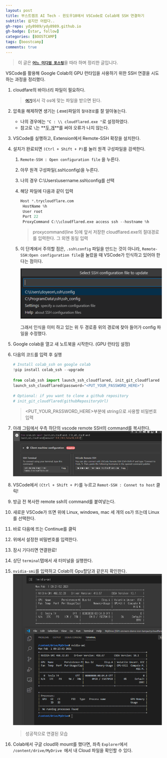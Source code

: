 ```yaml
---
layout: post
title: 부스트캠프 AI Tech - 윈도우10에서 VSCode로 Colab에 SSH 연결하기
subtitle: 쉽지만 어렵다..
gh-repo: ydy8989/ydy8989.github.io
gh-badge: [star, follow]
categories: [BOOSTCAMP]
tags: [boostcamp]
comments: true
---
```

> 이 글은 [**`어느 미디엄 포스팅`**](https://medium.com/swlh/connecting-local-vscode-to-google-colabs-gpu-runtime-bceda3d6cf64)을 따라 하며 정리한 글입니다.

VSCode를 활용해 Google Colab의 GPU 런타임을 사용하기 위한 SSH 연결을 시도하는 과정을 정리했다.



1. cloudfare의 바이너리 파일이 필요하다. 

	>  [**`여기`**](https://developers.cloudflare.com/argo-tunnel/getting-started/installation)에서 각 os에 맞는 파일을 받으면 된다. 

2. 압축을 해제하면 생기는 (.exe)파일의 `절대경로`를 잘 알아놓는다. 

	- 나의 경우에는 `"C : \\ cloudflared.exe "`로 설정하였다. 
	- 참고로 `\`는 **<u>두 개</u>**를 써야 오류가 나지 않는다. 

3. VSCode를 실행하고, Extension에서 Remote-SSH 확장을 설치한다. 

4. 설치가 완료되면 `(Ctrl + Shift + P)`를 눌러 원격 구성파일을 검색한다. 

	1. `Remote-SSH : Open configuration file` 을 누른다.

	2. 아무 원격 구성파일(.ssh\config)을 누른다. 

	3. 나의 경우 C:\Users\username\.ssh\config를 선택

	4. 해당 파일에 다음과 같이 입력

		```python
		Host *.trycloudflare.com
		 HostName %h
		 User root
		 Port 22
		 ProxyCommand C:\\cloudflared.exe access ssh --hostname %h
		```

		> proxycommand(line 5)에 앞서 저장한 cloudflared.exe의 절대경로를 입력한다. 그 외엔 동일 입력

	5. 이 단계에서 주의할 점은, `.ssh\config` 파일을 만드는 것이 아니라, `Remote-SSH:Open configuration file`을 눌렀을 때 VSCode가 인식하고 있어야 한다는 점이다. 

		![image-20210201220258267](../../assets/img/boostcamp/image-20210201220258267.png)

		그래서 인식을 이미 하고 있는 위 두 경로중 위의 경로에 찾아 들어가 config 파일을 수정했다. 

5. Google colab을 열고 새 노트북을 시작한다. (GPU 런타임 설정)

6. 다음의 코드를 입력 후 실행

	```python
	# Install colab_ssh on google colab
	!pip install colab_ssh --upgrade
	
	from colab_ssh import launch_ssh_cloudflared, init_git_cloudflared
	launch_ssh_cloudflared(password="<PUT_YOUR_PASSWORD_HERE>")
	
	# Optional: if you want to clone a github repository
	# init_git_cloudflared(githubRepositoryUrl)
	```

	> <PUT_YOUR_PASSWORD_HERE>부분에 string으로 사용할 비밀번호 입력

7. 아래 그림에서 우측 하단의 vscode remote SSH의 command를 복사한다.
	![image-20210201180341855](../../assets/img/boostcamp/image-20210201180341855.png)

8. VSCode에서 `(Ctrl + Shift + P)`를 누르고 `Remot-SSH : Connet to host` 클릭!

9. 방금 전 복사한 remote ssh의 command를 붙여넣는다. 

10. 새로운 VSCode가 뜨면 위에 Linux, windows, mac 세 개의 os가 뜨는데 Linux를 선택한다.

11. 바로 다음에 뜨는 Continue를 클릭

12. 위에서 설정한 비밀번호를 입력한다. 

13. 잠시 기다리면 연결완료!

14. 상단 `terminal`탭에서 새 터미널을 실행한다. 

15. `nvidia-smi`를 입력하고 Colab의 Gpu할당과 같은지 확인한다. 
	![image-20210201182447810](../../assets/img/boostcamp/image-20210201182447810.png)

	> 성공적으로 연결된 모습

16. Colab에서 구글 cloud와 mount를 했다면, 좌측 `Explorer`에서 `/content/drive/MyDrive `에서 내 Cloud 파일을 확인할 수 있다.

